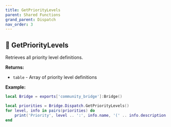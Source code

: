 ```yaml
---
title: GetPriorityLevels
parent: Shared Functions
grand_parent: Dispatch
nav_order: 3
---
```


## 🔹 GetPriorityLevels

Retrieves all priority level definitions.

**Returns:**
- `table` - Array of priority level definitions

**Example:**
```lua
local Bridge = exports['community_bridge']:Bridge()

local priorities = Bridge.Dispatch.GetPriorityLevels()
for level, info in pairs(priorities) do
    print('Priority', level .. ':', info.name, '(' .. info.description .. ')')
end
``` 